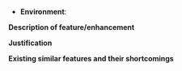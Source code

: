 <!-- Issue title: [brief description of feature/enhancement] -->

- **Environment**: <!-- The environment in which the said feature/enhancement is absent, e.g. live server at `V6.0.0`, `master` branch at commit 1234567. -->

**Description of feature/enhancement**



**Justification**
<!-- Explain who will benefit (instructors, students, developers, etc.) and in what way. -->



**Existing similar features and their shortcomings**
<!-- Explain why existing similar features fall short of your expectation. -->
<!-- This section can be skipped if there are no existing similar features. -->
